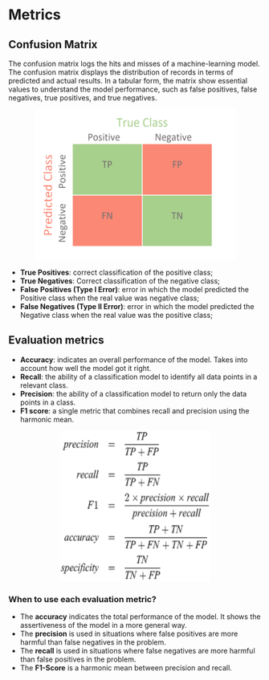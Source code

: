 # Metrics

## Confusion Matrix 

The confusion matrix logs the hits and misses of a machine-learning model. The confusion matrix displays the distribution of records in terms of predicted and actual results. In a tabular form, the matrix show essential values to understand the model performance, such as false positives, false negatives, true positives, and true negatives.

<center>
  <img src="./img/confusion.png" width="400px" height="300px">
</center>

- **True Positives**: correct classification of the positive class;
- **True Negatives**: Correct classification of the negative class;
- **False Positives (Type I Error)**: error in which the model predicted the Positive class when the real value was negative class;
- **False Negatives (Type II Error)**: error in which the model predicted the Negative class when the real value was the positive class;


## Evaluation metrics

- **Accuracy**: indicates an overall performance of the model. Takes into account how well the model got it right.
- **Recall**: the ability of a classification model to identify all data points in a relevant class.
- **Precision**: the ability of a classification model to return only the data points in a class.
- **F1 score**: a single metric that combines recall and precision using the harmonic mean.

<center><img src="./img/accuracy.png" width="300px" height="300px"></center>


### When to use each evaluation metric?

- The **accuracy** indicates the total performance of the model. It shows the assertiveness of the model in a more general way.
- The **precision** is used in situations where false positives are more harmful than false negatives in the problem.
- The **recall** is used in situations where false negatives are more harmful than false positives in the problem.
- The **F1-Score** is a harmonic mean between precision and recall.
